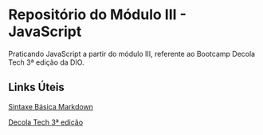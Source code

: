 # Repositório do Módulo III - JavaScript
Praticando JavaScript a partir do módulo III, referente ao Bootcamp Decola Tech 3ª edição da DIO.

##  Links Úteis
[Sintaxe Básica Markdown](https://www.markdownguide.org/basic-syntax/)

[Decola Tech 3ª edição](https://web.dio.me/track/decola-tech-3a-edicao)
